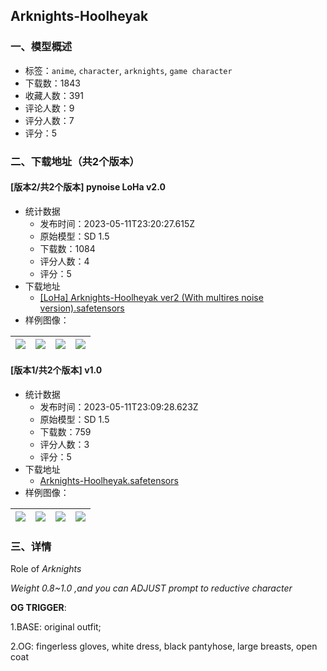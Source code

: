 ## Arknights-Hoolheyak
### 一、模型概述

- 标签：`anime`, `character`, `arknights`, `game character`
- 下载数：1843
- 收藏人数：391
- 评论人数：9
- 评分人数：7
- 评分：5

### 二、下载地址（共2个版本）

#### [版本2/共2个版本] pynoise LoHa v2.0

- 统计数据
  - 发布时间：2023-05-11T23:20:27.615Z
  - 原始模型：SD 1.5
  - 下载数：1084
  - 评分人数：4
  - 评分：5
- 下载地址
  - [[LoHa] Arknights-Hoolheyak ver2 (With multires noise version).safetensors](https://civitai.com/api/download/models/68306)
- 样例图像：

| <img src="https://image.civitai.com/xG1nkqKTMzGDvpLrqFT7WA/8da07410-c619-4190-b54f-5554fa425bfa/width=450/761606.jpeg" /> | <img src="https://image.civitai.com/xG1nkqKTMzGDvpLrqFT7WA/a0ad0d2e-9864-4498-b9c0-d9ec96da37f4/width=450/761630.jpeg" /> | <img src="https://image.civitai.com/xG1nkqKTMzGDvpLrqFT7WA/af3b60e2-0c1d-4d19-9cbc-e48e38443248/width=450/761601.jpeg" /> | <img src="https://image.civitai.com/xG1nkqKTMzGDvpLrqFT7WA/1bb05014-1c5b-4a08-8b0f-a7437a7a5fcf/width=450/761608.jpeg" /> |
| ---- | ---- | ---- | ---- |

#### [版本1/共2个版本] v1.0

- 统计数据
  - 发布时间：2023-05-11T23:09:28.623Z
  - 原始模型：SD 1.5
  - 下载数：759
  - 评分人数：3
  - 评分：5
- 下载地址
  - [Arknights-Hoolheyak.safetensors](https://civitai.com/api/download/models/53230)
- 样例图像：

| <img src="https://image.civitai.com/xG1nkqKTMzGDvpLrqFT7WA/962d3c75-a0ea-4cdb-f662-fe1f98fab500/width=450/575288.jpeg" /> | <img src="https://image.civitai.com/xG1nkqKTMzGDvpLrqFT7WA/3ca5e4a4-4534-4ffc-7d21-3bd62a034600/width=450/575290.jpeg" /> | <img src="https://image.civitai.com/xG1nkqKTMzGDvpLrqFT7WA/9ab80918-5a19-459d-7043-a911273a8700/width=450/575292.jpeg" /> | <img src="https://image.civitai.com/xG1nkqKTMzGDvpLrqFT7WA/79b40ab0-e210-4d52-8fec-7985ad6e3300/width=450/575293.jpeg" /> |
| ---- | ---- | ---- | ---- |


### 三、详情
<p>Role of <em>Arknights</em></p><p><em>Weight 0.8~1.0 ,and you can ADJUST prompt to reductive character</em></p><p><strong>OG TRIGGER</strong>:</p><p>1.BASE: original outfit;</p><p>2.OG:   fingerless gloves, white dress, black pantyhose, large breasts, open coat</p>